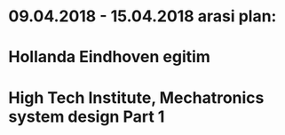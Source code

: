 # 09.04.2018 - 15.04.2018 arasi plan:
# Hollanda Eindhoven egitim
# High Tech Institute, Mechatronics system design Part 1




